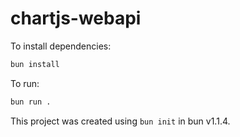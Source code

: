 # chartjs-webapi

To install dependencies:

```bash
bun install
```

To run:

```bash
bun run .
```

This project was created using `bun init` in bun v1.1.4.
